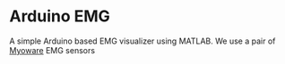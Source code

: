 # Arduino EMG #
A simple Arduino based EMG visualizer using MATLAB. We use a pair of [Myoware](https://www.adafruit.com/product/2699) EMG sensors
